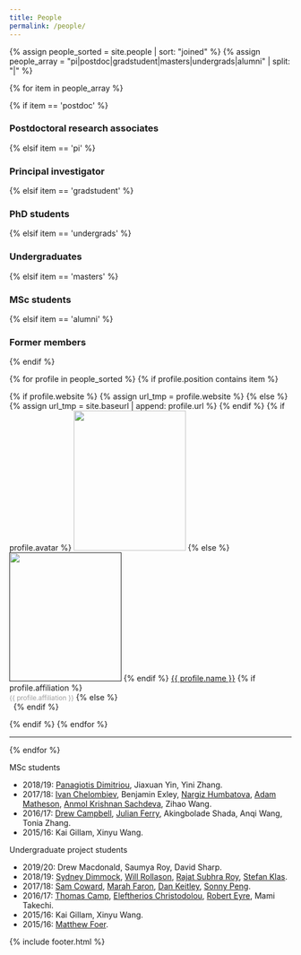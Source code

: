 ```yaml
---
title: People
permalink: /people/
---
```


{% assign people_sorted = site.people | sort: "joined" %}
{% assign people_array = "pi|postdoc|gradstudent|masters|undergrads|alumni" | split: "|" %}


<!--
{% assign people_sorted = site.people | sort: "joined" %}
<ul>
{% for y in yearsSorted %}
  <li>{{ y.name }}
    <ul>
      {% assign yearTitlesSorted = y.items | sort: "title" %}
      {% for t in yearTitlesSorted %}
      <li>{{ t.title }}</li>
      {% endfor %}
    </ul>
  </li>
{% endfor %}
</ul>-->

{% for item in people_array %}

<div class="pos_header">
{% if item == 'postdoc' %}
<h3>Postdoctoral research associates</h3>
 {% elsif item == 'pi' %}
<h3>Principal investigator</h3>
 {% elsif item == 'gradstudent' %}
<h3>PhD students</h3>
{% elsif item == 'undergrads' %}
<h3>Undergraduates</h3>
 {% elsif item == 'masters' %}
<h3>MSc students</h3>
{% elsif item == 'alumni' %}
<h3>Former members</h3>

{% endif %}

</div>

<div class="content list people">
  {% for profile in people_sorted %}
    {% if profile.position contains item %}
    <div class="list-item-people">
      <p class="list-post-title">
        {% if profile.website %}
          {% assign url_tmp = profile.website %}
        {% else %}
          {% assign url_tmp = site.baseurl | append: profile.url %}
        {% endif %}
        {% if profile.avatar %}
        <a href="{{url_tmp}}"><img width="200" height="250" src="{{site.baseurl}}/images/people/{{profile.avatar}}"></a>
        {% else %}
        <a href=""><img width="200" height="230" src="http://evansheline.com/wp-content/uploads/2011/02/facebook-Storm-Trooper.jpg"></a>
        {% endif %}
        <a class="name" href="{{url_tmp}}">{{ profile.name }}</a>
        {% if profile.affiliation %}
          <br><small><span style="color:#9d9d9d">{{ profile.affiliation }}</span></small>
        {% else %}
          <br><small><span style="color:#FFFFFF">.</span></small>
        {% endif %}
      </p>
    </div>
    {% endif %}
  {% endfor %}
</div>
<hr>
{% endfor %}
<p>MSc students</p>
<ul>
  <li>2018/19: <a href="https://www.linkedin.com/in/panagiotis-dimitriou-504817144/">Panagiotis Dimitriou</a>, Jiaxuan Yin, Yini Zhang.</li>
  <li>2017/18: <a href="https://www.linkedin.com/in/ivan-chelombiev-5a7790a9/">Ivan Chelombiev</a>, Benjamin Exley, <a href="https://si.usi.ch/research/groups">Nargiz Humbatova</a>, <a href="https://www.linkedin.com/in/adammatheson1/">Adam Matheson</a>, <a href="https://www.linkedin.com/in/greatdevaks/">Anmol Krishnan Sachdeva</a>, Zihao Wang.</li>
  <li>2016/17: <a href="https://www.linkedin.com/in/drew-campbell-29226111a/">Drew Campbell</a>, <a href="https://www.linkedin.com/in/julianferry/">Julian Ferry</a>, Akingbolade Shada, Anqi Wang, Tonia Zhang.</li>
  <li>2015/16: Kai Gillam, Xinyu Wang.</li>
</ul>
<p>Undergraduate project students</p>
<ul>
  <li>2019/20: Drew Macdonald, Saumya Roy, David Sharp.</li>
  <li>2018/19: <a href="https://odonnellgroup.github.io/people/Sydney_Dimmock">Sydney Dimmock</a>, <a href="https://www.linkedin.com/in/william-rollason-55b758145/">Will Rollason</a>, <a href="https://www.linkedin.com/in/rajat-subhra-roy-a61b8b131/">Rajat Subhra Roy</a>, <a href="https://www.linkedin.com/in/stefan-klas-00a0a7183/">Stefan Klas</a>.</li>
  <li>2017/18: <a href="https://www.linkedin.com/in/sam-coward-aa91b2124/">Sam Coward</a>, <a href="https://www.linkedin.com/in/marah-faron-/">Marah Faron</a>, <a href="https://www.linkedin.com/in/daniel-keitley/">Dan Keitley</a>, <a href="https://www.linkedin.com/in/shun-peng-5a653a140/">Sonny Peng</a>.</li>
  <li>2016/17: <a href="https://www.linkedin.com/in/thomascamp333/">Thomas Camp</a>, <a href="https://www.linkedin.com/in/eleftherios-christodoulou-b58287a6/">Eleftherios Christodolou</a>, <a href="https://www.linkedin.com/in/robert-eyre/">Robert Eyre</a>, Mami Takechi.</li>
  <li>2015/16: Kai Gillam, Xinyu Wang.</li>
  <li>2015/16: <a href="https://www.linkedin.com/in/matthewfoer/">Matthew Foer</a>.</li>
</ul>
{% include footer.html %}

